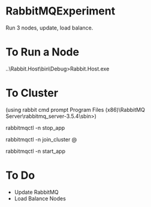 # RabbitMQExperiment
Run 3 nodes, update, load balance.


# To Run a Node

..\Rabbit.Host\bin\Debug>Rabbit.Host.exe <name of node> <port>

# To Cluster

(using rabbit cmd prompt Program Files (x86)\RabbitMQ Server\rabbitmq_server-3.5.4\sbin>)

rabbitmqctl -n <name of node> stop_app

rabbitmqctl -n <name of node> join_cluster <other node>@<local-host>

rabbitmqctl -n <name of node>  start_app

# To Do 
+ Update RabbitMQ
+ Load Balance Nodes
